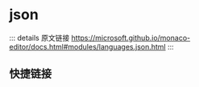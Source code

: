 # json
        
::: details 原文链接
https://microsoft.github.io/monaco-editor/docs.html#modules/languages.json.html
:::

## 快捷链接

<script setup>
    const data = [
  [
    { icon: "I", title:"ArrayASTNode", link: "/api/languages/json/ArrayASTNode.html" },
    { icon: "I", title:"BaseASTNode", link: "/api/languages/json/BaseASTNode.html" },
    { icon: "I", title:"BooleanASTNode", link: "/api/languages/json/BooleanASTNode.html" },
    { icon: "I", title:"DiagnosticsOptions", link: "/api/languages/json/DiagnosticsOptions.html" },
    { icon: "I", title:"IJSONWorker", link: "/api/languages/json/IJSONWorker.html" },
    { icon: "I", title:"JSONSchema", link: "/api/languages/json/JSONSchema.html" },
    { icon: "I", title:"JSONSchemaMap", link: "/api/languages/json/JSONSchemaMap.html" },
    { icon: "I", title:"LanguageServiceDefaults", link: "/api/languages/json/LanguageServiceDefaults.html" },
    { icon: "I", title:"MatchingSchema", link: "/api/languages/json/MatchingSchema.html" },
    { icon: "I", title:"ModeConfiguration", link: "/api/languages/json/ModeConfiguration.html" },
    { icon: "I", title:"NullASTNode", link: "/api/languages/json/NullASTNode.html" },
    { icon: "I", title:"NumberASTNode", link: "/api/languages/json/NumberASTNode.html" },
    { icon: "I", title:"ObjectASTNode", link: "/api/languages/json/ObjectASTNode.html" },
    { icon: "I", title:"PropertyASTNode", link: "/api/languages/json/PropertyASTNode.html" },
    { icon: "I", title:"StringASTNode", link: "/api/languages/json/StringASTNode.html" },
  ],
  [
    { icon: "T", title:"ASTNode", link: "/api/languages/json/ASTNode.html" },
    { icon: "T", title:"JSONDocument", link: "/api/languages/json/JSONDocument.html" },
    { icon: "T", title:"JSONSchemaRef", link: "/api/languages/json/JSONSchemaRef.html" },
    { icon: "T", title:"SeverityLevel", link: "/api/languages/json/SeverityLevel.html" },
  ],
  [{ icon: "V", title:"jsonDefaults", link: "/api/languages/json/jsonDefaults.html" }],
  [{ icon: "F", title:"getWorker", link: "/api/languages/json/getWorker.html" }],
];

</script>
<dataItems :data="data[0]" />
<dataItems :data="data[1]" />
<dataItems :data="data[2]" />